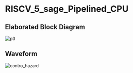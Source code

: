 # RISCV_5_sage_Pipelined_CPU

## Elaborated Block Diagram

![p3](https://github.com/user-attachments/assets/9f821966-0d9c-4b8c-b51e-95db25bd18f7)

## Waveform

![contro_hazard](https://github.com/user-attachments/assets/4197ff03-deb0-4d37-8d9d-0a7dac592103)

